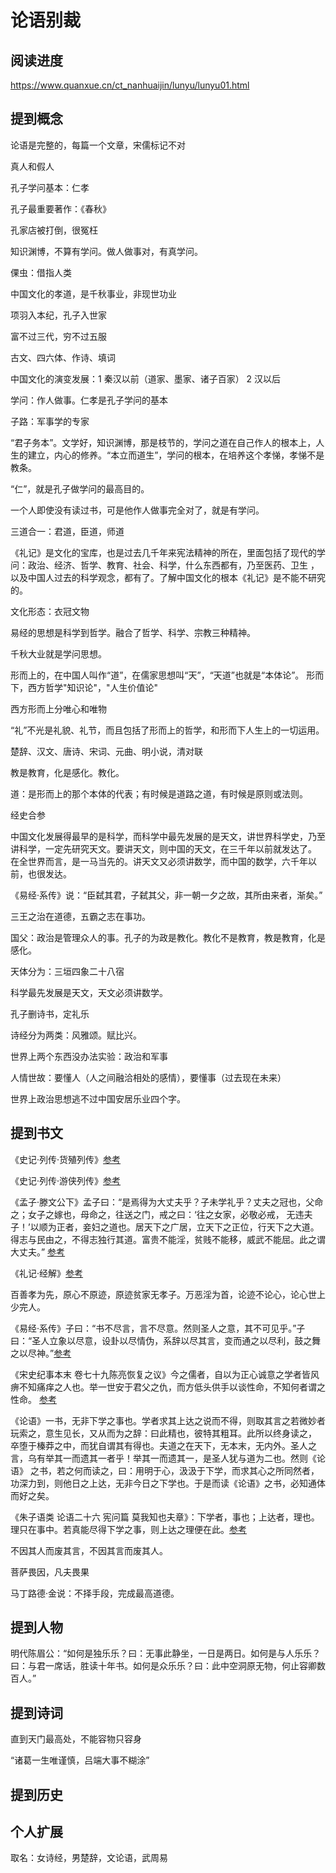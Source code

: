 # 论语别裁

## 阅读进度

https://www.quanxue.cn/ct_nanhuaijin/lunyu/lunyu01.html

## 提到概念

论语是完整的，每篇一个文章，宋儒标记不对

真人和假人

孔子学问基本：仁孝

孔子最重要著作：《春秋》

孔家店被打倒，很冤枉

知识渊博，不算有学问。做人做事对，有真学问。

倮虫：借指人类

中国文化的孝道，是千秋事业，非现世功业

项羽入本纪，孔子入世家

富不过三代，穷不过五服

古文、四六体、作诗、填词

中国文化的演变发展：1 秦汉以前（道家、墨家、诸子百家） 2 汉以后

学问：作人做事。仁孝是孔子学问的基本

子路：军事学的专家

“君子务本”。文学好，知识渊博，那是枝节的，学问之道在自己作人的根本上，人生的建立，内心的修养。“本立而道生”，学问的根本，在培养这个孝悌，孝悌不是教条。

“仁”，就是孔子做学问的最高目的。

一个人即使没有读过书，可是他作人做事完全对了，就是有学问。

三道合一：君道，臣道，师道

《礼记》是文化的宝库，也是过去几千年来宪法精神的所在，里面包括了现代的学问：政治、经济、哲学、教育、社会、科学，什么东西都有，乃至医药、卫生
，以及中国人过去的科学观念，都有了。了解中国文化的根本《礼记》是不能不研究的。

文化形态：衣冠文物

易经的思想是科学到哲学。融合了哲学、科学、宗教三种精神。

千秋大业就是学问思想。

形而上的，在中国人叫作“道”，在儒家思想叫“天”，“天道”也就是“本体论”。
形而下，西方哲学"知识论"，"人生价值论"

西方形而上分唯心和唯物

“礼”不光是礼貌、礼节，而且包括了形而上的哲学，和形而下人生上的一切运用。

楚辞、汉文、唐诗、宋词、元曲、明小说，清对联

教是教育，化是感化。教化。

道：是形而上的那个本体的代表；有时候是道路之道，有时候是原则或法则。

经史合参

中国文化发展得最早的是科学，而科学中最先发展的是天文，讲世界科学史，乃至讲科学，一定先研究天文。要讲天文，则中国的天文，在三千年以前就发达了。
在全世界而言，是一马当先的。讲天文又必须讲数学，而中国的数学，六千年以前，也很发达。

《易经·系传》说：“臣弑其君，子弑其父，非一朝一夕之故，其所由来者，渐矣。”

三王之治在道德，五霸之志在事功。

国父：政治是管理众人的事。孔子的为政是教化。教化不是教育，教是教育，化是感化。

天体分为：三垣四象二十八宿

科学最先发展是天文，天文必须讲数学。

孔子删诗书，定礼乐

诗经分为两类：风雅颂。赋比兴。

世界上两个东西没办法实验：政治和军事

人情世故：要懂人（人之间融洽相处的感情），要懂事（过去现在未来）

世界上政治思想逃不过中国安居乐业四个字。



## 提到书文

《史记·列传·货殖列传》[参考](https://ctext.org/shiji/huo-zhi-lie-zhuan/zhs)

《史记·列传·游侠列传》[参考](https://ctext.org/shiji/you-xia-lie-zhuan/zhs)

《孟子·滕文公下》孟子曰：“是焉得为大丈夫乎？子未学礼乎？丈夫之冠也，父命之；女子之嫁也，母命之，往送之门，戒之曰：‘往之女家，必敬必戒，
无违夫子！’以顺为正者，妾妇之道也。居天下之广居，立天下之正位，行天下之大道。得志与民由之，不得志独行其道。富贵不能淫，贫贱不能移，威武不能屈。此之谓大丈夫。” [参考](https://ctext.org/mengzi/teng-wen-gong-ii/zhs)

《礼记·经解》[参考](https://ctext.org/liji/jing-jie/zhs)

百善孝为先，原心不原迹，原迹贫家无孝子。万恶淫为首，论迹不论心，论心世上少完人。

《易经·系传》子曰：“书不尽言，言不尽意。然则圣人之意，其不可见乎。”子曰：“圣人立象以尽意，设卦以尽情伪，系辞以尽其言，变而通之以尽利，鼓之舞之以尽神。”[参考](https://ctext.org/book-of-changes/xi-ci-shang/zhs)

《宋史纪事本末 卷七十九陈亮恢复之议》今之儒者，自以为正心诚意之学者皆风痹不知痛痒之人也。举一世安于君父之仇，而方低头供手以谈性命，不知何者谓之性命。 [参考](https://ctext.org/wiki.pl?if=gb&chapter=223063)

《论语》一书，无非下学之事也。学者求其上达之说而不得，则取其言之若微妙者玩索之，意生见长，又从而为之辞：曰此精也，彼特其粗耳。此所以终身读之，
卒堕于榛莽之中，而犹自谓其有得也。夫道之在天下，无本末，无内外。圣人之言，乌有举其一而遗其一者乎！举其一而遗其一，是圣人犹与道为二也。然则《论语》
之书，若之何而读之，曰：用明于心，汲汲于下学，而求其心之所同然者，功深力到，则他日之上达，无非今日之下学也。于是而读《论语》之书，必知通体而好之矣。

《朱子语类 论语二十六 宪问篇 莫我知也夫章》：下学者，事也；上达者，理也。理只在事中。若真能尽得下学之事，则上达之理便在此。[参考](https://ctext.org/text.pl?node=591685&if=gb)

不因其人而废其言，不因其言而废其人。

菩萨畏因，凡夫畏果

马丁路德·金说：不择手段，完成最高道德。


## 提到人物

明代陈眉公：“如何是独乐乐？曰：无事此静坐，一日是两日。如何是与人乐乐？曰：与君一席话，胜读十年书。如何是众乐乐？曰：此中空洞原无物，何止容卿数百人。”

## 提到诗词

直到天门最高处，不能容物只容身

“诸葛一生唯谨慎，吕端大事不糊涂”

## 提到历史

## 个人扩展

取名：女诗经，男楚辞，文论语，武周易